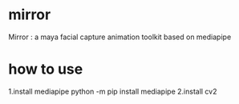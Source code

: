 # mirror
Mirror : a maya facial capture animation toolkit based on mediapipe

# how to use
1.install mediapipe 
python -m pip install mediapipe
2.install cv2
